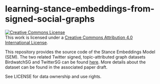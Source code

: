 # learning-stance-embeddings-from-signed-social-graphs

<a rel="license" href="http://creativecommons.org/licenses/by/4.0/"><img alt="Creative Commons License" style="border-width:0" src="https://i.creativecommons.org/l/by/4.0/88x31.png" /></a><br />This work is licensed under a <a rel="license" href="http://creativecommons.org/licenses/by/4.0/">Creative Commons Attribution 4.0 International License</a>.

This repository provides the source code of the Stance Embeddings Model (SEM). The two related Twitter signed, topic-attributed graph datasets BirdwatchSG and TwitterSG can be found [here](https://drive.google.com/drive/folders/1bfuqLxml0UzHg7Zz5tGWu5JdsBIp9w3A?usp=sharing). More details about the dataset can be found in the associated paper draft.

See LICENSE for data ownership and use rights.


